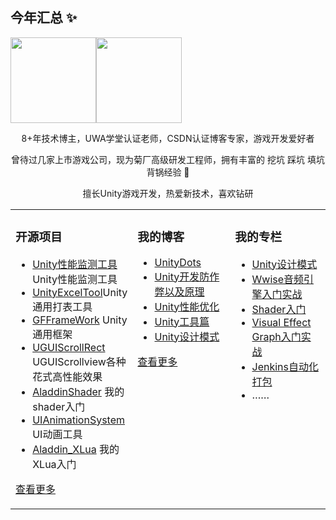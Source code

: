   
## 今年汇总 ✨
<img align="" height="137px" src="https://github-readme-stats.vercel.app/api?username=liyupi&hide_title=true&hide_border=true&show_icons=true&include_all_commits=true&line_height=21&bg_color=0,EC6C6C,FFD479,FFFC79,73FA79&theme=graywhite&locale=cn" /><img align="" height="137px" src="https://github-readme-stats.vercel.app/api/top-langs/?username=dingxiaowei&hide_title=true&hide_border=true&layout=compact&bg_color=0,73FA79,73FDFF,D783FF&theme=graywhite&locale=cn" />

<p align="center"> 8+年技术博主，UWA学堂认证老师，CSDN认证博客专家，游戏开发爱好者 </p>  
<p align="center"> 曾待过几家上市游戏公司，现为菊厂高级研发工程师，拥有丰富的 挖坑 踩坑 填坑 背锅经验 🐶   </p>  
<p align="center"> 擅长Unity游戏开发，热爱新技术，喜欢钻研</p>  


<table align="center"><tr>
<td valign="top" width="33%">

### 开源项目  
- [Unity性能监测工具](https://github.com/dingxiaowei/MonitorTool)Unity性能监测工具	
- [UnityExcelTool](https://github.com/dingxiaowei/ExcelTool)Unity通用打表工具	
- [GFFrameWork](https://github.com/dingxiaowei/GFFrameWork) Unity通用框架 
- [UGUIScrollRect](https://github.com/dingxiaowei/ScrollRect) UGUIScrollview各种花式高性能效果
- [AladdinShader](https://github.com/dingxiaowei/AladdinShader) 我的shader入门
- [UIAnimationSystem](https://github.com/dingxiaowei/UIAnimationSystem) UI动画工具
- [Aladdin_XLua](https://github.com/dingxiaowei/Aladdin_XLua) 我的XLua入门
   
[查看更多](https://github.com/dingxiaowei/)	 

	
</td>
<td valign="top" width="33%">

### 我的博客  
- [UnityDots](https://blog.csdn.net/dingxiaowei2013/article/details/104341157)
- [Unity开发防作弊以及原理](https://blog.csdn.net/s10141303/article/details/93893740)
- [Unity性能优化](http://dingxiaowei.cn/2020/01/19/)
- [Unity工具篇](http://dingxiaowei.cn/tags/%E5%B7%A5%E5%85%B7/)
- [Unity设计模式](http://dingxiaowei.cn/tags/%E8%AE%BE%E8%AE%A1%E6%A8%A1%E5%BC%8F/)

[查看更多](https://blog.csdn.net/dingxiaowei2013)

	
</td>
<td valign="top" width="33%">

### 我的专栏  
- [Unity设计模式](http://dingxiaowei.cn/tags/%E8%AE%BE%E8%AE%A1%E6%A8%A1%E5%BC%8F/)
- [Wwise音频引擎入门实战](https://edu.uwa4d.com/course-intro/0/131)  
- [Shader入门](http://dingxiaowei.cn/tags/Shader/)  
- [Visual Effect Graph入门实战](https://edu.uwa4d.com/course-intro/0/171)  
- [Jenkins自动化打包](https://edu.uwa4d.com/course-intro/0/149)    
- ……

	
</td>
</tr></table>
